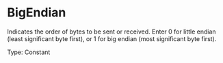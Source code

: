 # BigEndian

Indicates the order of bytes to be sent or received. Enter 0 for little endian (least significant byte first), or 1 for big endian (most significant byte first).

Type: Constant
